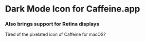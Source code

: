 # Dark Mode Icon for Caffeine.app<br>
### Also brings support for Retina displays


Tired of the pixelated icon of Caffeine for macOS? 

